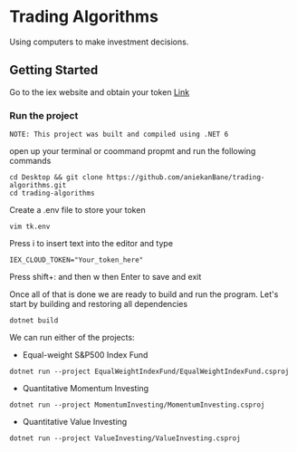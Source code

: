 # Trading Algorithms
Using computers to make investment decisions.
## Getting Started
Go to the iex website and obtain your token [Link](https://iexcloud.io/)
### Run the project
`NOTE: This project was built and compiled using .NET 6`

open up your terminal or coommand propmt and run the following commands
```
cd Desktop && git clone https://github.com/aniekanBane/trading-algorithms.git
cd trading-algorithms 
```
Create a .env file to store your token
```
vim tk.env
```
Press i to insert text into the editor and type
```
IEX_CLOUD_TOKEN="Your_token_here"
```
Press shift+: and then w then Enter to save and exit

Once all of that is done we are ready to build and run the program. Let's start by building and restoring all dependencies
```
dotnet build
```
We can run either of the projects:
- Equal-weight S&P500 Index Fund
```
dotnet run --project EqualWeightIndexFund/EqualWeightIndexFund.csproj
```
- Quantitative Momentum Investing
```
dotnet run --project MomentumInvesting/MomentumInvesting.csproj
```
- Quantitative Value Investing
```
dotnet run --project ValueInvesting/ValueInvesting.csproj
```
